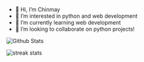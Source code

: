 - 👋 Hi, I’m Chinmay
- 👀 I’m interested in python and web development 
- 🌱 I’m currently learning web development 
- 💞️ I’m looking to collaborate on python projects!

![Github Stats](https://github-readme-stats.vercel.app/api?username=singhalchinmay&show_icons=true&hide_border=true&theme=github_dark)

![streak stats](https://github-readme-streak-stats.herokuapp.com/?user=singhalchinmay&theme=tokyonight_duo&hide_border=true)
<!---
SinghalChinmay/SinghalChinmay is a ✨ special ✨ repository because its `README.md` (this file) appears on your GitHub profile.
You can click the Preview link to take a look at your changes.
--->
